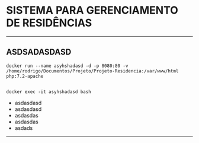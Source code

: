 # SISTEMA PARA GERENCIAMENTO DE RESIDÊNCIAS
---

## ASDSADASDASD


```
docker run --name asyhshadasd -d -p 8080:80 -v /home/rodrigo/Documentos/Projeto/Projeto-Residencia:/var/www/html php:7.2-apache
```
```

docker exec -it asyhshadasd bash
```

- asdasdasd
- asdasdasd
- asdasdas
- asdasdas
- asdads

---
